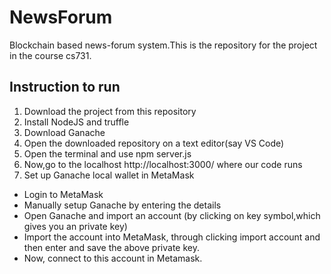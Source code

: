 # NewsForum
Blockchain based news-forum system.This is the repository for the project in the course cs731.
## Instruction to run
1. Download the project from this repository
2. Install NodeJS and truffle
3. Download Ganache 
4. Open the downloaded repository on a text editor(say VS Code)
5. Open the terminal and use npm server.js 
6. Now,go to the localhost http://localhost:3000/ where our code runs
7. Set up Ganache local wallet in MetaMask 
-  Login to MetaMask
-  Manually setup Ganache by entering the details
-  Open Ganache and import an account (by clicking on key symbol,which gives you an private key)
-  Import the account into MetaMask, through clicking import account and then enter and save the above private key. 
-  Now, connect to this account in Metamask.

